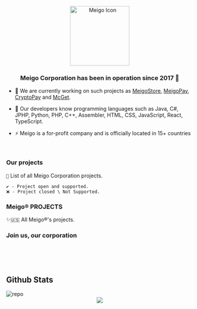 <div align="center">
<img width="160" height="160" src="http://github.meigo.live/images/meigo.png" align="center" alt="Meigo Icon" />
</div>

### <div align="center">Meigo Corporation has been in operation since 2017 🚀</div>  
  

- 🔭 We are currently working on such projects as [MeigoStore](https://github.com/meigoc/MCget), [MeigoPay](https://meigopay.online), [CryptoPay](https://paycrypto.online) and [McGet](https://github.com/meigoc/MCget).
  

- 🌱 Our developers know programming languages such as Java, C#, JPHP, Python, PHP, C++, Assembler, HTML, CSS, JavaScript, React, TypeScript.
  

- ⚡ Meigo is a for-profit company and is officially located in 15+ countries 
  

<br/>  

### Our projects
`🛬` List of all Meigo Corporation projects.

```
✔️ - Project open and supported.
❌ - Project closed \ Not Supported.
```

### Meigo®️ PROJECTS


✨🇺🇸 All Meigo®️'s projects.
<!-- YOUTUBE:END -->

### Join us, our corporation



<br/>  

<br/>  


<div align="center">
</div>  
  

<br/>  


## Github Stats  
<img src="https://github-profile-summary-cards.vercel.app/api/cards/repos-per-language?username=meigoc&theme=github_dark" alt="repo" />
<div align="center"><img src="https://github-readme-stats.vercel.app/api?username=meigoc&show_icons=true&count_private=true&hide_border=true" align="center" /></div>  

<br/>  



<br/>   


  

<br/>  


<br />
